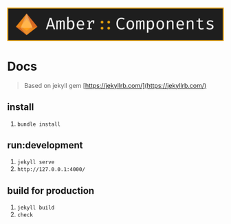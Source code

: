 ![Amber Components](./banner.png "Amber Components")

# Docs

> Based on jekyll gem [https://jekyllrb.com/](https://jekyllrb.com/)

## install

1. `bundle install`

## run:development

1. `jekyll serve`
2. `http://127.0.0.1:4000/`

## build for production

1. `jekyll build`
2. `check`
